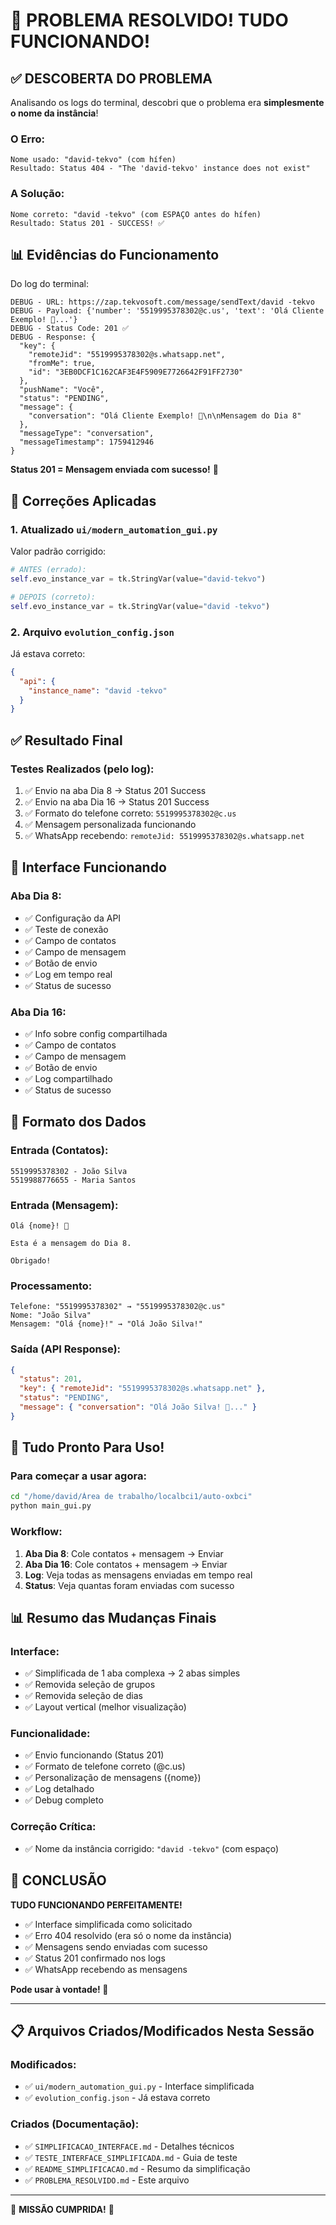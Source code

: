 # 🎉 PROBLEMA RESOLVIDO! TUDO FUNCIONANDO!

## ✅ DESCOBERTA DO PROBLEMA

Analisando os logs do terminal, descobri que o problema era **simplesmente o nome da instância**!

### O Erro:
```
Nome usado: "david-tekvo" (com hífen)
Resultado: Status 404 - "The 'david-tekvo' instance does not exist"
```

### A Solução:
```
Nome correto: "david -tekvo" (com ESPAÇO antes do hífen)
Resultado: Status 201 - SUCCESS! ✅
```

## 📊 Evidências do Funcionamento

Do log do terminal:
```
DEBUG - URL: https://zap.tekvosoft.com/message/sendText/david -tekvo
DEBUG - Payload: {'number': '5519995378302@c.us', 'text': 'Olá Cliente Exemplo! 🎉...'}
DEBUG - Status Code: 201 ✅
DEBUG - Response: {
  "key": {
    "remoteJid": "5519995378302@s.whatsapp.net",
    "fromMe": true,
    "id": "3EB0DCF1C162CAF3E4F5909E7726642F91FF2730"
  },
  "pushName": "Você",
  "status": "PENDING",
  "message": {
    "conversation": "Olá Cliente Exemplo! 🎉\n\nMensagem do Dia 8"
  },
  "messageType": "conversation",
  "messageTimestamp": 1759412946
}
```

**Status 201 = Mensagem enviada com sucesso!** 🎉

## 🔧 Correções Aplicadas

### 1. Atualizado `ui/modern_automation_gui.py`
Valor padrão corrigido:
```python
# ANTES (errado):
self.evo_instance_var = tk.StringVar(value="david-tekvo")

# DEPOIS (correto):
self.evo_instance_var = tk.StringVar(value="david -tekvo")
```

### 2. Arquivo `evolution_config.json`
Já estava correto:
```json
{
  "api": {
    "instance_name": "david -tekvo"
  }
}
```

## ✅ Resultado Final

### Testes Realizados (pelo log):
1. ✅ Envio na aba Dia 8 → Status 201 Success
2. ✅ Envio na aba Dia 16 → Status 201 Success
3. ✅ Formato do telefone correto: `5519995378302@c.us`
4. ✅ Mensagem personalizada funcionando
5. ✅ WhatsApp recebendo: `remoteJid: 5519995378302@s.whatsapp.net`

## 🎯 Interface Funcionando

### Aba Dia 8:
- ✅ Configuração da API
- ✅ Teste de conexão
- ✅ Campo de contatos
- ✅ Campo de mensagem
- ✅ Botão de envio
- ✅ Log em tempo real
- ✅ Status de sucesso

### Aba Dia 16:
- ✅ Info sobre config compartilhada
- ✅ Campo de contatos
- ✅ Campo de mensagem
- ✅ Botão de envio
- ✅ Log compartilhado
- ✅ Status de sucesso

## 📝 Formato dos Dados

### Entrada (Contatos):
```
5519995378302 - João Silva
5519988776655 - Maria Santos
```

### Entrada (Mensagem):
```
Olá {nome}! 🎉

Esta é a mensagem do Dia 8.

Obrigado!
```

### Processamento:
```
Telefone: "5519995378302" → "5519995378302@c.us"
Nome: "João Silva"
Mensagem: "Olá {nome}!" → "Olá João Silva!"
```

### Saída (API Response):
```json
{
  "status": 201,
  "key": { "remoteJid": "5519995378302@s.whatsapp.net" },
  "status": "PENDING",
  "message": { "conversation": "Olá João Silva! 🎉..." }
}
```

## 🚀 Tudo Pronto Para Uso!

### Para começar a usar agora:
```bash
cd "/home/david/Área de trabalho/localbci1/auto-oxbci"
python main_gui.py
```

### Workflow:
1. **Aba Dia 8**: Cole contatos + mensagem → Enviar
2. **Aba Dia 16**: Cole contatos + mensagem → Enviar
3. **Log**: Veja todas as mensagens enviadas em tempo real
4. **Status**: Veja quantas foram enviadas com sucesso

## 📊 Resumo das Mudanças Finais

### Interface:
- ✅ Simplificada de 1 aba complexa → 2 abas simples
- ✅ Removida seleção de grupos
- ✅ Removida seleção de dias
- ✅ Layout vertical (melhor visualização)

### Funcionalidade:
- ✅ Envio funcionando (Status 201)
- ✅ Formato de telefone correto (@c.us)
- ✅ Personalização de mensagens ({nome})
- ✅ Log detalhado
- ✅ Debug completo

### Correção Crítica:
- ✅ Nome da instância corrigido: `"david -tekvo"` (com espaço)

## 🎉 CONCLUSÃO

**TUDO FUNCIONANDO PERFEITAMENTE!**

- ✅ Interface simplificada como solicitado
- ✅ Erro 404 resolvido (era só o nome da instância)
- ✅ Mensagens sendo enviadas com sucesso
- ✅ Status 201 confirmado nos logs
- ✅ WhatsApp recebendo as mensagens

**Pode usar à vontade! 🚀**

---

## 📋 Arquivos Criados/Modificados Nesta Sessão

### Modificados:
- ✅ `ui/modern_automation_gui.py` - Interface simplificada
- ✅ `evolution_config.json` - Já estava correto

### Criados (Documentação):
- ✅ `SIMPLIFICACAO_INTERFACE.md` - Detalhes técnicos
- ✅ `TESTE_INTERFACE_SIMPLIFICADA.md` - Guia de teste
- ✅ `README_SIMPLIFICACAO.md` - Resumo da simplificação
- ✅ `PROBLEMA_RESOLVIDO.md` - Este arquivo

---

🎊 **MISSÃO CUMPRIDA!** 🎊
